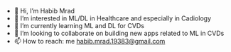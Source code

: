 - 👋 Hi, I’m Habib Mrad
- 👀 I’m interested in ML/DL in Healthcare and especially in Cadiology
- 🌱 I’m currently learning ML and DL for CVDs
- 💞️ I’m looking to collaborate on building new apps related to ML in CVDs
- 📫 How to reach: me habib.mrad.19383@gmail.com

<!---
HabibMrad/HabibMrad is a ✨ special ✨ repository because its `README.md` (this file) appears on your GitHub profile.
You can click the Preview link to take a look at your changes.
--->
